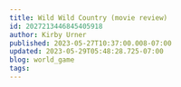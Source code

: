 ```yaml
---
title: Wild Wild Country (movie review)
id: 2027213446845405918
author: Kirby Urner
published: 2023-05-27T10:37:00.008-07:00
updated: 2023-05-29T05:48:28.725-07:00
blog: world_game
tags: 
---
```


